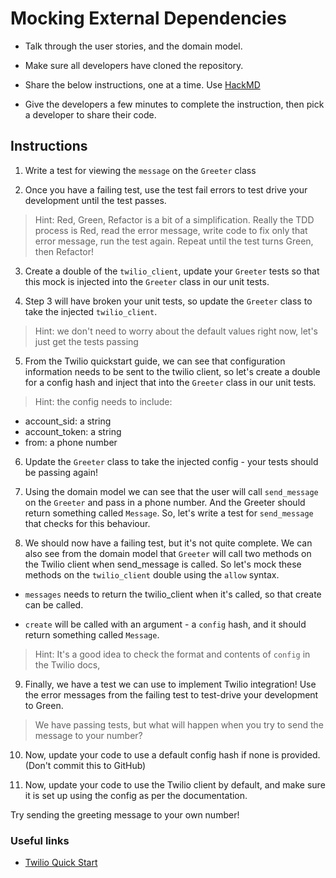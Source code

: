 # Mocking External Dependencies

- Talk through the user stories, and the domain model.

- Make sure all developers have cloned the repository.

- Share the below instructions, one at a time. Use [HackMD](https://hackmd.io/)

- Give the developers a few minutes to complete the instruction, then pick a developer to share their code.


## Instructions

1. Write a test for viewing the `message` on the `Greeter` class

2. Once you have a failing test, use the test fail errors to test drive your development until the test passes.
> Hint: Red, Green, Refactor is a bit of a simplification. Really the TDD process is Red, read the error message, write code to fix only that error message, run the test again. Repeat until the test turns Green, then Refactor!

3. Create a double of the `twilio_client`, update your `Greeter` tests so that this mock is injected into the `Greeter` class in our unit tests.

4. Step 3 will have broken your unit tests, so update the `Greeter` class to take the injected `twilio_client`.
> Hint: we don't need to worry about the default values right now, let's just get the tests passing

5. From the Twilio quickstart guide, we can see that configuration information needs to be sent to the twilio client, so let's create a double for a config hash and inject that into the `Greeter` class in our unit tests.
> Hint: the config needs to include:
  - account_sid: a string
  - account_token: a string
  - from: a phone number

6. Update the `Greeter` class to take the injected config - your tests should be passing again!

7. Using the domain model we can see that the user will call `send_message` on the `Greeter` and pass in a phone number. And the Greeter should return something called `Message`. So, let's write a test for `send_message` that checks for this behaviour.

8. We should now have a failing test, but it's not quite complete. We can also see from the domain model that `Greeter` will call two methods on the Twilio client when send_message is called. So let's mock these methods on the `twilio_client` double using the `allow` syntax.

  - `messages` needs to return the twilio_client when it's called, so that create can be called.

  - `create` will be called with an argument - a `config` hash, and it should return something called `Message`.

  >Hint: It's a good idea to check the format and contents of `config` in the Twilio docs,

9. Finally, we have a test we can use to implement Twilio integration! Use the error messages from the failing test to test-drive your development to Green.
> We have passing tests, but what will happen when you try to send the message to your number?

10. Now, update your code to use a default config hash if none is provided. (Don't commit this to GitHub)

11. Now, update your code to use the Twilio client by default, and make sure it is set up using the config as per the documentation.

Try sending the greeting message to your own number!


### Useful links

- [Twilio Quick Start](https://www.twilio.com/docs/sms/quickstart/ruby)
